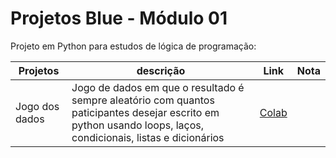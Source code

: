 # Projetos Blue - Módulo 01

Projeto em Python para estudos de lógica de programação:

| Projetos | descrição |  Link | Nota |
| ------ | ------ | ------ | ------ |
| Jogo dos dados | Jogo de dados em que o resultado é sempre aleatório com quantos paticipantes desejar escrito em python usando loops, laços, condicionais, listas e dicionários | [Colab](https://colab.research.google.com/drive/1YcskqnQJ4PnmFckqF9vgGirqESPh8OFT?usp=sharing) |
